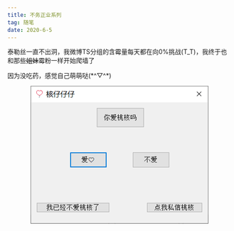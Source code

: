 ```yaml
---
title: 不务正业系列
tag: 随笔
date: 2020-6-5
---
```


泰勒丝一直不出洞，我微博TS分组的含霉量每天都在向0%挑战(T_T)，我终于也和那些~~姐妹~~霉粉一样开始爬墙了

因为没吃药，感觉自己萌萌哒(\*^▽^\*)

<center><img src="不务正业系列\核仔仔仔.png" alt="核仔仔仔"  /></center>

